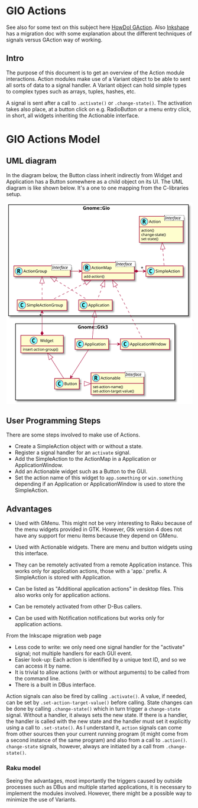 
# GIO Actions

See also for some text on this subject here [HowDoI GAction](https://wiki.gnome.org/HowDoI/GAction). Also [Inkshape](https://wiki.inkscape.org/wiki/index.php/GtkAction_migration) has a migration doc with some explanation about the different techniques of signals versus GAction way of working.

## Intro

The purpose of this document is to get an overview of the Action module interactions. Action modules make use of a Variant object to be able to sent all sorts of data to a signal handler. A Variant object can hold simple types to complex types such as arrays, tuples, hashes, etc.

A signal is sent after a call to `.activate()` or `.change-state()`. The activation takes also place, at a button click on e.g. RadioButton or a menu entry click, in short, all widgets inheriting the Actionable interface.


# GIO Actions Model

## UML diagram

In the diagram below, the Button class inherit indirectly from Widget and Application has a Button somewhere as a child object on its UI. The UML diagram is like shown below. It's a one to one mapping from the C-libraries setup.

![actions diagram](images/actions.svg)

## User Programming Steps

There are some steps involved to make use of Actions.

* Create a SimpleAction object with or without a state.
* Register a signal handler for an `activate` signal.
* Add the SimpleAction to the ActionMap in a Application or ApplicationWindow.
* Add an Actionable widget such as a Button to the GUI.
* Set the action name of this widget to `app.something` or `win.something` depending if an Application or ApplicationWindow is used to store the SimpleAction.


## Advantages

* Used with GMenu. This might not be very interesting to Raku because of the menu widgets provided in GTK. However, Gtk version 4 does not have any support for menu items because they depend on GMenu.

* Used with Actionable widgets. There are menu and button widgets using this interface.
* They can be remotely activated from a remote Application instance. This works only for application actions, those with a 'app.' prefix. A SimpleAction is stored with Application.
* Can be listed as "Additional application actions" in desktop files. This also works only for application actions.
* Can be remotely activated from other D-Bus callers.
* Can be used with Notification notifications but works only for application actions.

From the Inkscape migration web page
* Less code to write: we only need one signal handler for the "activate" signal; not multiple handlers for each GUI event.
* Easier look-up: Each action is identified by a unique text ID, and so we can access it by name.
* It is trivial to allow actions (with or without arguments) to be called from the command line.
* There is a built in DBus interface.

Action signals can also be fired by calling `.activate()`. A value, if needed, can be set by `.set-action-target-value()` before calling. State changes can be done by calling `.change-state()` which in turn trigger a `change-state` signal. Without a handler, it always sets the new state. If there is a handler, the handler is called with the new state and the handler must set it explicitly using a call to `.set-state()`.
As I understand it, `action` signals can come from other sources then your current running program (it might come from a second instance of the same program) and also from a call to `.action()`. `change-state` signals, however, always are initiated by a call from `.change-state()`.

### Raku model

Seeing the advantages, most importantly the triggers caused by outside processes such as DBus and multiple started applications, it is necessary to implement the modules involved. However, there might be a possible way to minimize the use of Variants.
